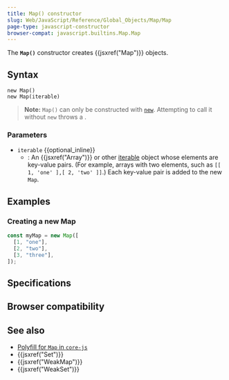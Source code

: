 ```yaml
---
title: Map() constructor
slug: Web/JavaScript/Reference/Global_Objects/Map/Map
page-type: javascript-constructor
browser-compat: javascript.builtins.Map.Map
---
```




The **`Map()`** constructor creates {{jsxref("Map")}} objects.

## Syntax

```js-nolint
new Map()
new Map(iterable)
```

> **Note:** `Map()` can only be constructed with [`new`](/Web/JavaScript/Reference/Operators/new). Attempting to call it without `new` throws a .

### Parameters

- `iterable` {{optional_inline}}
  - : An {{jsxref("Array")}} or other
    [iterable](/Web/JavaScript/Reference/Iteration_protocols) object
    whose elements are key-value pairs. (For example, arrays with two elements,
    such as `[[ 1, 'one' ],[ 2, 'two' ]]`.) Each key-value pair is added to the
    new `Map`.

## Examples

### Creating a new Map

```js
const myMap = new Map([
  [1, "one"],
  [2, "two"],
  [3, "three"],
]);
```

## Specifications



## Browser compatibility



## See also

- [Polyfill for `Map` in `core-js`](https://github.com/zloirock/core-js#map)
- {{jsxref("Set")}}
- {{jsxref("WeakMap")}}
- {{jsxref("WeakSet")}}
